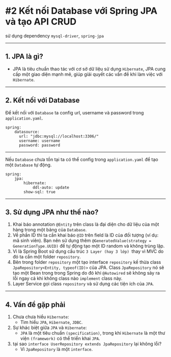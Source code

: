 # #2 Kết nối Database với Spring JPA và tạo API CRUD

sử dụng dependency `mysql-driver`, `spring-jpa`
***

## 1. JPA là gì?

- JPA là tiêu chuẩn thao tác với cơ sở dữ liệu sử dụng `Hibernate`, JPA cung cấp một giao diện mạnh mẽ, giúp giải quyết
  các vấn đề khi làm việc với `Hibernate`.

***

## 2. Kết nối với Database

Để kết nối với `Database` ta config url, username và password trong `application.yaml`.

    spring:
        datasource:
          url: "jdbc:mysql://localhost:3306/"
          username: username
          password: password

***
Nếu `Database` chưa tồn tại ta có thể config trong `application.yaml` để tạo một `Database` tự động.

    spring:
        jpa:
            hibernate:
                ddl-auto: update
            show-sql: true

***

## 3. Sử dụng JPA như thế nào?

1. Khai báo annotation `@Entity` trên class là đại diện cho dữ liệu của một hàng trong một bảng của `Database`.
2. Về phần ID thì ta cần khai báo `@ID` trên field là ID của đối tượng (ví dụ: mã sinh viên). Bạn nên sử dụng
   thêm `@GeneratedValue(strategy = GenerationType.UUID)` để tự động tạo một ID random và không trùng lặp.
3. Vì là Spring Boot sử dụng cấu trúc `3 Layer (hay 3 lớp) `thay vì MVC do đó ta cần một folder `repository`.
4. Bên trong folder `repository` một tạo interface `repository` kế thừa class `JpaRepository<Entity, typeof(ID)>` của
   JPA. Class `JpaRepository` nó sẽ tạo một Bean trong trong Spring do đó khi `@Autowired` sẽ không sảy ra lỗi ngay cả
   khi không class nào `implement` class này.
5. Layer Service gọi class `repository` và sử dụng các tiện ích của `JPA`.

***

## 4. Vấn đề gặp phải

1. Chưa chưa hiểu `Hibernate`:
   + Tìm hiểu `JPA`, `Hibernate`, `JDBC`.
2. Sự khác biệt giữa `JPA` và `Hibernate`:
   + `JPA` là một tiêu chuẩn `(specification)`, trong khi `Hibernate` là một thư viện `(framework)` có thể triển
     khai `JPA`.
3. tại sao `interface UserRepository extends JpaRepository` lại không lỗi?
   + Vì `JpaRepository` là một `interface`.